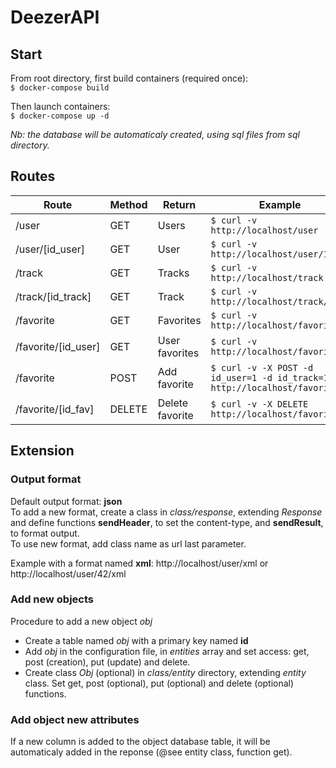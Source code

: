 # DeezerAPI
## Start
From root directory, first build containers (required once):  
`$ docker-compose build`

Then launch containers:  
`$ docker-compose up -d`

*Nb: the database will be automaticaly created, using sql files from sql directory.*

## Routes
| Route               | Method | Return          | Example                                                                  |
| ------------------- | ------ | ----------------| ------------------------------------------------------------------------ |
| /user               | GET    | Users           | `$ curl -v http://localhost/user`                                        |
| /user/[id_user]     | GET    | User            | `$ curl -v http://localhost/user/1`                                      |
| /track              | GET    | Tracks          | `$ curl -v http://localhost/track`                                       |
| /track/[id_track]   | GET    | Track           | `$ curl -v http://localhost/track/1`                                     |
| /favorite           | GET    | Favorites       | `$ curl -v http://localhost/favorite`                                    |
| /favorite/[id_user] | GET    | User favorites  | `$ curl -v http://localhost/favorite/1`                                  |
| /favorite           | POST   | Add favorite    | `$ curl -v -X POST -d id_user=1 -d id_track=1 http://localhost/favorite` |
| /favorite/[id_fav]  | DELETE | Delete favorite | `$ curl -v -X DELETE http://localhost/favorite/1`                        |

## Extension
### Output format
Default output format: **json**  
To add a new format, create a class in *class/response*, extending *Response* and define functions **sendHeader**, to set the content-type, and **sendResult**, to format output.  
To use new format, add class name as url last parameter. 

Example with a format named **xml**: http://localhost/user/xml or http://localhost/user/42/xml

### Add new objects
Procedure to add a new object *obj*
* Create a table named *obj* with a primary key named **id**
* Add *obj* in the configuration file, in *entities* array and set access: get, post (creation), put (update) and delete.
* Create class *Obj* (optional) in *class/entity* directory, extending *entity* class. Set get, post (optional), put (optional) and delete (optional) functions.

### Add object new attributes
If a new column is added to the object database table, it will be automaticaly added in the reponse (@see entity class, function get).
